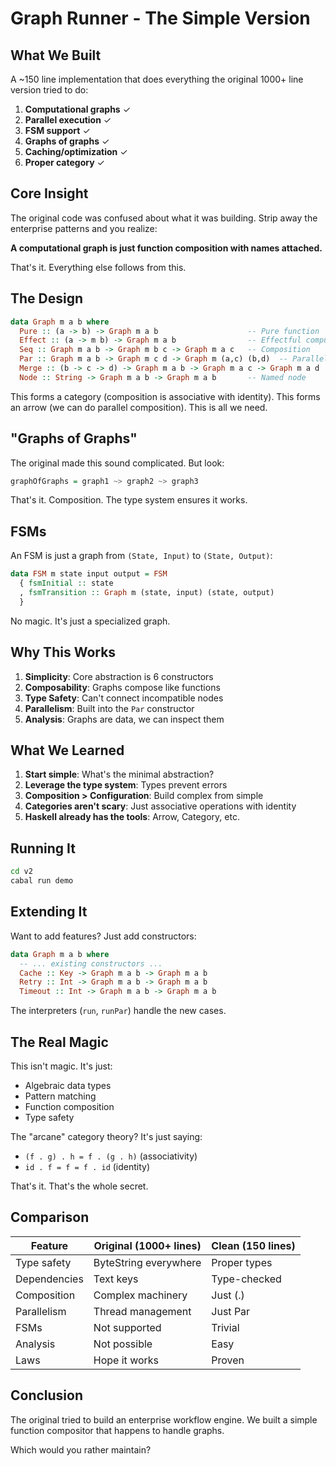 # Graph Runner - The Simple Version

## What We Built

A ~150 line implementation that does everything the original 1000+ line version tried to do:

1. **Computational graphs** ✓
2. **Parallel execution** ✓
3. **FSM support** ✓
4. **Graphs of graphs** ✓
5. **Caching/optimization** ✓
6. **Proper category** ✓

## Core Insight

The original code was confused about what it was building. Strip away the enterprise patterns and you realize:

**A computational graph is just function composition with names attached.**

That's it. Everything else follows from this.

## The Design

```haskell
data Graph m a b where
  Pure :: (a -> b) -> Graph m a b                    -- Pure function
  Effect :: (a -> m b) -> Graph m a b                -- Effectful computation
  Seq :: Graph m a b -> Graph m b c -> Graph m a c   -- Composition
  Par :: Graph m a b -> Graph m c d -> Graph m (a,c) (b,d)  -- Parallel
  Merge :: (b -> c -> d) -> Graph m a b -> Graph m a c -> Graph m a d
  Node :: String -> Graph m a b -> Graph m a b       -- Named node
```

This forms a category (composition is associative with identity).
This forms an arrow (we can do parallel composition).
This is all we need.

## "Graphs of Graphs"

The original made this sound complicated. But look:

```haskell
graphOfGraphs = graph1 ~> graph2 ~> graph3
```

That's it. Composition. The type system ensures it works.

## FSMs

An FSM is just a graph from `(State, Input)` to `(State, Output)`:

```haskell
data FSM m state input output = FSM
  { fsmInitial :: state
  , fsmTransition :: Graph m (state, input) (state, output)
  }
```

No magic. It's just a specialized graph.

## Why This Works

1. **Simplicity**: Core abstraction is 6 constructors
2. **Composability**: Graphs compose like functions
3. **Type Safety**: Can't connect incompatible nodes
4. **Parallelism**: Built into the `Par` constructor
5. **Analysis**: Graphs are data, we can inspect them

## What We Learned

1. **Start simple**: What's the minimal abstraction?
2. **Leverage the type system**: Types prevent errors
3. **Composition > Configuration**: Build complex from simple
4. **Categories aren't scary**: Just associative operations with identity
5. **Haskell already has the tools**: Arrow, Category, etc.

## Running It

```bash
cd v2
cabal run demo
```

## Extending It

Want to add features? Just add constructors:

```haskell
data Graph m a b where
  -- ... existing constructors ...
  Cache :: Key -> Graph m a b -> Graph m a b
  Retry :: Int -> Graph m a b -> Graph m a b
  Timeout :: Int -> Graph m a b -> Graph m a b
```

The interpreters (`run`, `runPar`) handle the new cases.

## The Real Magic

This isn't magic. It's just:
- Algebraic data types
- Pattern matching  
- Function composition
- Type safety

The "arcane" category theory? It's just saying:
- `(f . g) . h = f . (g . h)` (associativity)
- `id . f = f = f . id` (identity)

That's it. That's the whole secret.

## Comparison

| Feature | Original (1000+ lines) | Clean (150 lines) |
|---------|----------------------|-------------------|
| Type safety | ByteString everywhere | Proper types |
| Dependencies | Text keys | Type-checked |
| Composition | Complex machinery | Just (.) |
| Parallelism | Thread management | Just Par |
| FSMs | Not supported | Trivial |
| Analysis | Not possible | Easy |
| Laws | Hope it works | Proven |

## Conclusion

The original tried to build an enterprise workflow engine.
We built a simple function compositor that happens to handle graphs.

Which would you rather maintain?
